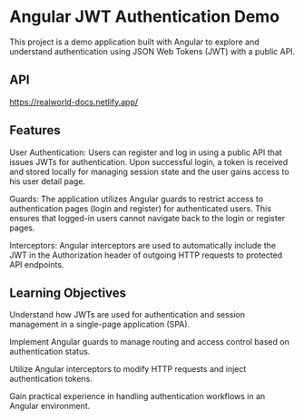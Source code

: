 # Angular JWT Authentication Demo

This project is a demo application built with Angular to explore and understand authentication using JSON Web Tokens (JWT) with a public API.

## API

https://realworld-docs.netlify.app/

## Features

User Authentication: Users can register and log in using a public API that issues JWTs for authentication. Upon successful login, a token is received and stored locally for managing session state and the user gains access to his user detail page. 

Guards: The application utilizes Angular guards to restrict access to authentication pages (login and register) for authenticated users. This ensures that logged-in users cannot navigate back to the login or register pages.

Interceptors: Angular interceptors are used to automatically include the JWT in the Authorization header of outgoing HTTP requests to protected API endpoints.

## Learning Objectives

Understand how JWTs are used for authentication and session management in a single-page application (SPA).
    
Implement Angular guards to manage routing and access control based on authentication status.
    
Utilize Angular interceptors to modify HTTP requests and inject authentication tokens.

Gain practical experience in handling authentication workflows in an Angular environment.
